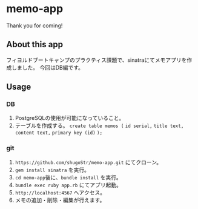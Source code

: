 # memo-app
Thank you for coming!

## About this app
フィヨルドブートキャンプのプラクティス課題で、sinatraにてメモアプリを作成しました。
今回はDB編です。

## Usage

### DB
1. PostgreSQLの使用が可能になっていること。
2. テーブルを作成する。
  ```create table memos (```
  ```id serial,```
  ```title text,```
  ```content text,```
  ```primary key (id)```
  ```);```

### git
1. ```https://github.com/shugoStr/memo-app.git``` にてクローン。
2. ```gem install sinatra``` を実行。
3. ```cd memo-app```後に、```bundle install``` を実行。
4. ```bundle exec ruby app.rb``` にてアプリ起動。
5. ```http://localhost:4567``` へアクセス。
6. メモの追加・削除・編集が行えます。
